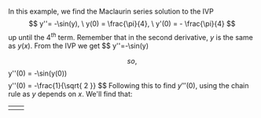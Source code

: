 In this example, we find the Maclaurin series solution to the IVP $$
y''= -\sin(y), \ y(0) = \frac{\pi}{4}, \ y'(0) = - \frac{\pi}{4}
$$
up until the $4^{th}$ term. Remember that in the second derivative, $y$ is the same as $y(x)$. From the IVP we get $$
y''=-\sin(y)

$$
so, $$
y''(0) = -\sin(y(0))
$$
$$
y''(0) = -\frac{1}{\sqrt{ 2 }}
$$
Following this to find $y'''(0)$, using the chain rule as $y$ depends on $x$. We'll find that:

|     |     |
| --- | --- |
|     |     |

